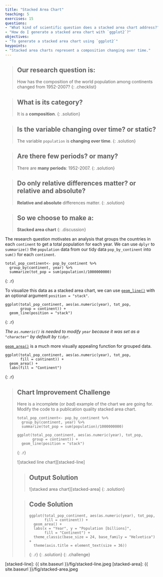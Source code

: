 ```yaml
---
title: "Stacked Area Chart"
teaching: 5
exercises: 15
questions:
- "What kind of scientific question does a stacked area chart address?"
- "How do I generate a stacked area chart with `ggplot2`?"
objectives:
- "To generate a stacked area chart using `ggplot2`"
keypoints:
- "Stacked area charts represent a composition changing over time."
---
```


> ## Our research question is: 
>
> How has the composition of the world population among continents changed
> from 1952-2007?
{: .checklist}

> ## What is its category?
>
> It is a __composition__. 
{: .solution} 

> ## Is the variable changing over time? or static?
>
> The variable `population` is __changing over time__.
{: .solution}

> ## Are there few periods? or many?
>
> There are __many periods__: 1952-2007.
{: .solution}

> ## Do only relative differences matter? or relative and absolute?
>
> __Relative and absolute__ differences matter.
{: .solution}

> ## So we choose to make a:
>
> __Stacked area chart__
{: .discussion}

The research question motivates an analysis that groups the countries in each `continent` to get a total population for each year. We can use `dplyr` to
`summarize()` the `population` data from our tidy data `pop_by_continent` into
`sum()` for each `continent`.

~~~
total_pop_continent<- pop_by_continent %>%
  group_by(continent, year) %>%
  summarize(tot_pop = sum(population)/1000000000)
~~~
{: .r}
 
To visualize this data as a stacked area chart, we can use [`geom_line()`][geom-line] 
with an optional argument `position = "stack"`.

~~~
ggplot(total_pop_continent, aes(as.numeric(year), tot_pop, 
       group = continent)) +
  geom_line(position = "stack")
~~~
{: .r}

*The `as.numeric()` is needed to modify `year` because it was set as a
`"character"` by default by `tidyr`.*

[`geom_area()`][geom-area] is a much more visually appealing function for
grouped data.

~~~ 
ggplot(total_pop_continent, aes(as.numeric(year), tot_pop, 
       fill = continent)) + 
  geom_area() +
  labs(fill = "Continent")
~~~
{: .r}

> ## Chart Improvement Challenge
>
> Here is a incomplete (or *bad*) example of the chart we are going for. Modify
> the code to a publication quality stacked area chart.
>
> ~~~
> total_pop_continent<- pop_by_continent %>%
>   group_by(continent, year) %>%
>   summarize(tot_pop = sum(population)/1000000000)
>
> ggplot(total_pop_continent, aes(as.numeric(year), tot_pop, 
>        group = continent)) +
>   geom_line(position = "stack")
> ~~~
> {: .r}
>
> ![stacked line chart][stacked-line]
>
> > ## Output Solution
> >
> > ![stacked area chart][stacked-area]
> {: .solution}
>
> > ## Code Solution
> >
> > ~~~
> > ggplot(total_pop_continent, aes(as.numeric(year), tot_pop, 
> >        fill = continent)) + 
> >   geom_area() +
> >   labs(x = "Year", y = "Population [billions]", 
> >        fill = "Continent") +
> >   theme_classic(base_size = 24, base_family = "Helvetica") +
> >   theme(axis.title = element_text(size = 36))
> > ~~~
> > {: .r}
> {: .solution}
{: .challenge}

[geom-line]: http://docs.ggplot2.org/current/geom_path.html
[geom-area]: http://docs.ggplot2.org/current/geom_ribbon.html
[stacked-line]: {{ site.baseurl }}/fig/stacked-line.jpeg
[stacked-area]: {{ site.baseurl }}/fig/stacked-area.jpeg
